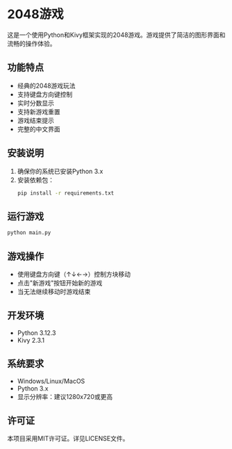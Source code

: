 # 2048游戏

这是一个使用Python和Kivy框架实现的2048游戏。游戏提供了简洁的图形界面和流畅的操作体验。

## 功能特点

- 经典的2048游戏玩法
- 支持键盘方向键控制
- 实时分数显示
- 支持新游戏重置
- 游戏结束提示
- 完整的中文界面

## 安装说明

1. 确保你的系统已安装Python 3.x
2. 安装依赖包：
   ```bash
   pip install -r requirements.txt
   ```

## 运行游戏

```bash
python main.py
```

## 游戏操作

- 使用键盘方向键（↑↓←→）控制方块移动
- 点击"新游戏"按钮开始新的游戏
- 当无法继续移动时游戏结束

## 开发环境

- Python 3.12.3
- Kivy 2.3.1

## 系统要求

- Windows/Linux/MacOS
- Python 3.x
- 显示分辨率：建议1280x720或更高

## 许可证

本项目采用MIT许可证。详见LICENSE文件。